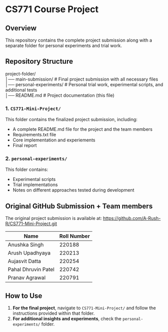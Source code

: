 # CS771 Course Project

## Overview
This repository contains the complete project submission along with a separate folder for personal experiments and trial work.

## Repository Structure
project-folder/  
│── main-submission/     # Final project submission with all necessary files  
│── personal-experiments/ # Personal trial work, experimental scripts, and additional tests  
│── README.md            # Project documentation (this file)  

### 1. `CS771-Mini-Project/`
This folder contains the finalized project submission, including:
- A complete README.md file for the project and the team members
- Requirements.txt file
- Core implementation and experiements
- Final report

### 2. `personal-experiments/`
This folder contains:
- Experimental scripts
- Trial implementations
- Notes on different approaches tested during development

## Original GitHub Submission + Team members
The original project submission is available at: https://github.com/A-Rush-R/CS771-Mini-Project.git

| Name              | Roll Number |
|------------------|------------|
| Anushka Singh   | 220188      |
| Arush Upadhyaya | 220213      |
| Aujasvit Datta  | 220254      |
| Pahal Dhruvin Patel | 220742  |
| Pranav Agrawal  | 220791      |



## How to Use
1. **For the final project**, navigate to `CS771-Mini-Project/` and follow the instructions provided within that folder.
2. **For additional insights and experiments**, check the `personal-experiments/` folder.

